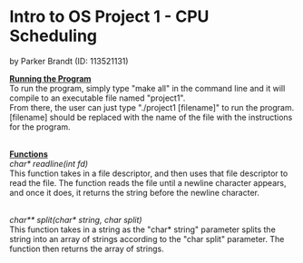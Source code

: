 # Intro to OS Project 1 - CPU Scheduling
by Parker Brandt (ID: 113521131)</br>

<b><u>Running the Program</u></b></br>
To run the program, simply type "make all" in the command line and it will compile to an executable file named "project1".</br>
From there, the user can just type "./project1 [filename]" to run the program. [filename] should be replaced with the name of the file with the instructions for the program.</br></br>


<b><u>Functions</b></u></br>
<i>char* readline(int fd)</i></br>
This function takes in a file descriptor, and then uses that file descriptor to read the file. The function reads the file until a newline character appears, and once it does, it returns the string before the newline character.</br></br>

<i>char** split(char* string, char split)</i></br>
This function takes in a string as the "char* string" parameter splits the string into an array of strings according to the "char split" parameter. The function then returns the array of strings.</br></br>
